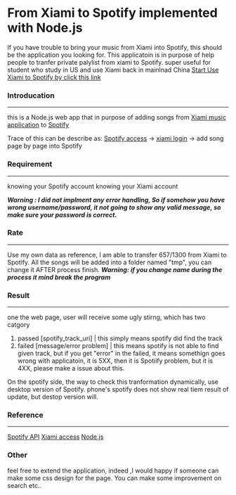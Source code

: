 
# From Xiami to Spotify implemented with Node.js


If you have trouble to bring your music from Xiami into Spotify, this should be the application you looking for.
This applicatoin is in purpose of help people to tranfer private palylist from xiami to Spotify. super useful for student who study in US and use Xiami back in mainlnad China
[Start Use Xiami  to Spotify by click this link](https://still-brushlands-47642.herokuapp.com/)

### Introducation
---------
this is a Node.js web app that in purpose of adding songs from [Xiami music application](https://www.xiami.com) to [Spotify](www.spotify.com)

Trace of this can be describe as:
[Spotify access](https://developer.spotify.com/web-api/authorization-guide/) -> [xiami login](http://www.xiami.com/) -> add song page by page into Spotify

### Requirement
---------
knowing your Spotify account
knowing your Xiami   account

**_Warning : I did not implment any error handling, So if somehow you have wrong username/password, it not going to show any valid message, so make sure your password is correct._**



### Rate
---------
Use my own data as reference, I am able to transfer 657/1300 from Xiami to Spotify.
All the songs will be added into a folder named "tmp", you can change it AFTER process finish.
**_Warning: if you change name during the process it mind break the program_**

### Result
----------
one the web page, user will receive some ugly stirng, which has two catgory
1. passed [spotify_track_uri]  | this simply means spotify did find the track
2. failed [message/error problem] | this means spotify is not able to find given track, but if you get "error" in the failed, it means somethign goes wrong with applicatoin, it is 5XX, then it is Spotiify problem, but it is 4XX, please make a issue about this.


On the spotify side, the way to check this tranformation dynamically, use desktop version of Spotify. phone's spotify does not show real tiem result of update, but destop version will.
### Reference
_______
[Spotify API](https://developer.spotify.com/web-api/)
[Xiami access]( https://github.com/ovo4096/node-xiami-api/blob/master/src/crawler.js)
[Node.js](https://nodejs.org/en/)

### Other
feel free to extend the application, indeed ,I would happy if someone can make some css design for the page.
You can make some improvement on search etc..